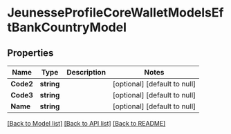 # JeunesseProfileCoreWalletModelsEftBankCountryModel

## Properties
Name | Type | Description | Notes
------------ | ------------- | ------------- | -------------
**Code2** | **string** |  | [optional] [default to null]
**Code3** | **string** |  | [optional] [default to null]
**Name** | **string** |  | [optional] [default to null]

[[Back to Model list]](../README.md#documentation-for-models) [[Back to API list]](../README.md#documentation-for-api-endpoints) [[Back to README]](../README.md)


